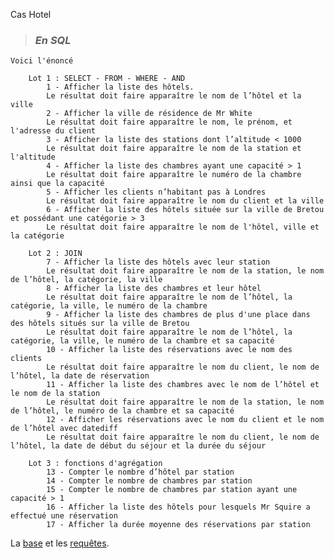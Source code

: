 Cas Hotel

> ### ***En SQL***

    Voici l'énoncé

        Lot 1 : SELECT - FROM - WHERE - AND
            1 - Afficher la liste des hôtels.
            Le résultat doit faire apparaître le nom de l’hôtel et la ville
            2 - Afficher la ville de résidence de Mr White
            Le résultat doit faire apparaître le nom, le prénom, et l'adresse du client
            3 - Afficher la liste des stations dont l’altitude < 1000
            Le résultat doit faire apparaître le nom de la station et l'altitude
            4 - Afficher la liste des chambres ayant une capacité > 1
            Le résultat doit faire apparaître le numéro de la chambre ainsi que la capacité
            5 - Afficher les clients n’habitant pas à Londres
            Le résultat doit faire apparaître le nom du client et la ville
            6 - Afficher la liste des hôtels située sur la ville de Bretou et possédant une catégorie > 3
            Le résultat doit faire apparaître le nom de l'hôtel, ville et la catégorie

        Lot 2 : JOIN
            7 - Afficher la liste des hôtels avec leur station
            Le résultat doit faire apparaître le nom de la station, le nom de l’hôtel, la catégorie, la ville
            8 - Afficher la liste des chambres et leur hôtel
            Le résultat doit faire apparaître le nom de l’hôtel, la catégorie, la ville, le numéro de la chambre
            9 - Afficher la liste des chambres de plus d'une place dans des hôtels situés sur la ville de Bretou
            Le résultat doit faire apparaître le nom de l’hôtel, la catégorie, la ville, le numéro de la chambre et sa capacité
            10 - Afficher la liste des réservations avec le nom des clients
            Le résultat doit faire apparaître le nom du client, le nom de l’hôtel, la date de réservation
            11 - Afficher la liste des chambres avec le nom de l’hôtel et le nom de la station
            Le résultat doit faire apparaître le nom de la station, le nom de l’hôtel, le numéro de la chambre et sa capacité
            12 - Afficher les réservations avec le nom du client et le nom de l’hôtel avec datediff
            Le résultat doit faire apparaître le nom du client, le nom de l’hôtel, la date de début du séjour et la durée du séjour

        Lot 3 : fonctions d'agrégation
            13 - Compter le nombre d’hôtel par station
            14 - Compter le nombre de chambres par station
            15 - Compter le nombre de chambres par station ayant une capacité > 1
            16 - Afficher la liste des hôtels pour lesquels Mr Squire a effectué une réservation
            17 - Afficher la durée moyenne des réservations par station

La [base](hotel_complet.sql) et les [requêtes](hoteRequêtel.sql).